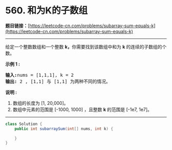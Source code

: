 # 560. 和为K的子数组

**题目链接：**[https://leetcode-cn.com/problems/subarray-sum-equals-k](https://leetcode-cn.com/problems/subarray-sum-equals-k)

---

<div class="content__1Y2H">
 <div class="notranslate">
  <p>给定一个整数数组和一个整数&nbsp;<strong>k，</strong>你需要找到该数组中和为&nbsp;<strong>k&nbsp;</strong>的连续的子数组的个数。</p> 
  <p><strong>示例 1 :</strong></p> 
  <pre class="language-text"><strong>输入:</strong>nums = [1,1,1], k = 2
<strong>输出:</strong> 2 , [1,1] 与 [1,1] 为两种不同的情况。
</pre> 
  <p><strong>说明 :</strong></p> 
  <ol> 
   <li>数组的长度为 [1, 20,000]。</li> 
   <li>数组中元素的范围是 [-1000, 1000] ，且整数&nbsp;<strong>k&nbsp;</strong>的范围是&nbsp;[-1e7, 1e7]。</li> 
  </ol> 
 </div>
</div>

---

```java
class Solution {
    public int subarraySum(int[] nums, int k) {
        
    }
}
```